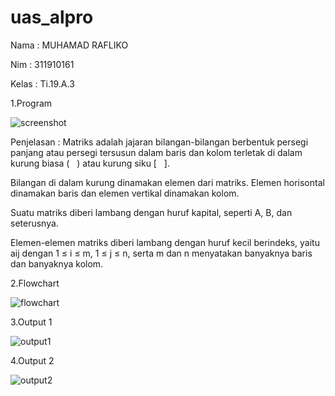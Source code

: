 # uas_alpro

Nama : MUHAMAD RAFLIKO


Nim : 311910161



Kelas : Ti.19.A.3


1.Program


![screenshot](https://user-images.githubusercontent.com/59908000/72411596-d91a6400-379d-11ea-8780-60b38e7db12e.png)


Penjelasan : Matriks adalah jajaran bilangan-bilangan berbentuk persegi panjang atau persegi tersusun dalam baris dan kolom terletak di dalam kurung biasa (   ) atau kurung siku [   ].

Bilangan di dalam kurung dinamakan elemen dari matriks. Elemen horisontal dinamakan baris dan elemen vertikal dinamakan kolom.

Suatu matriks diberi lambang dengan huruf kapital, seperti A, B, dan seterusnya.

Elemen-elemen matriks diberi lambang dengan huruf kecil berindeks, yaitu aij dengan 1 ≤ i ≤ m, 1 ≤ j ≤ n, serta m dan n menyatakan banyaknya baris dan banyaknya kolom.



2.Flowchart

![flowchart](https://user-images.githubusercontent.com/59908000/72411720-226ab380-379e-11ea-9257-1dd158bc39f8.PNG)

3.Output 1


![output1](https://user-images.githubusercontent.com/59908000/72411794-5b0a8d00-379e-11ea-8d52-da28bdf23089.png)

4.Output 2

![output2](https://user-images.githubusercontent.com/59908000/72411841-783f5b80-379e-11ea-9d93-7394c39a8c7a.png)
